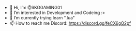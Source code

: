 - 👋 Hi, I’m @SKGGAMING01
- 👀 I’m interested in Development and Codeing :>
- 🌱 I’m currently trying learn ".lua"
- 📫 How to reach me Discord: https://discord.gg/feCX6gQ2pf

<!---
SKGGAMING01/SKGGAMING01 is a ✨ special ✨ repository because its `README.md` (this file) appears on your GitHub profile.
You can click the Preview link to take a look at your changes.
--->
